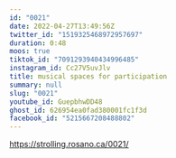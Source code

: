 ```yaml
---
id: "0021"
date: 2022-04-27T13:49:56Z
twitter_id: "1519325468972957697"
duration: 0:48
moos: true
tiktok_id: "7091293940434996485"
instagram_id: Cc27V5uvJlv
title: musical spaces for participation
summary: null
slug: "0021"
youtube_id: GuepbhwDD48
ghost_id: 626954ea0fad380001fc1f3d
facebook_id: "5215667208488802"
---
```

https://strolling.rosano.ca/0021/
